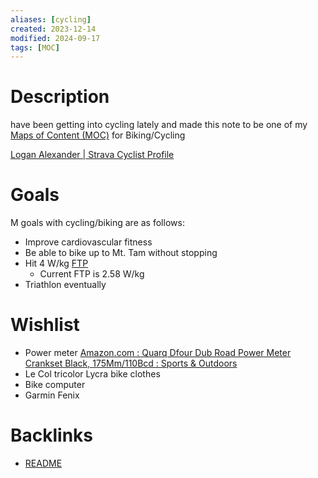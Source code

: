 ```yaml
---
aliases: [cycling]
created: 2023-12-14
modified: 2024-09-17
tags: [MOC]
---
```


# Description

 have been getting into cycling lately and made this note to be one of my [Maps of Content (MOC)](../DEFINITIONS/Maps%20of%20Content%20(MOC).md) for Biking/Cycling

[Logan Alexander | Strava Cyclist Profile](https://www.strava.com/athletes/127793106)

# Goals

M goals with cycling/biking are as follows: 

- Improve cardiovascular fitness 
- Be able to bike up to Mt. Tam without stopping
- Hit 4 W/kg [FTP](../DEFINITIONS/FTP.md)
	- Current FTP is 2.58 W/kg
- Triathlon eventually 

# Wishlist

- Power meter [Amazon.com : Quarq Dfour Dub Road Power Meter Crankset Black, 175Mm/110Bcd : Sports & Outdoors](https://www.amazon.com/dp/B094VQXTMG?linkCode=osi&th=1&psc=1&tag=bikrad-amazon-monetizer-20)
- Le Col tricolor Lycra bike clothes
- Bike computer
- Garmin Fenix 

# Backlinks

* [README](../../README.md)
